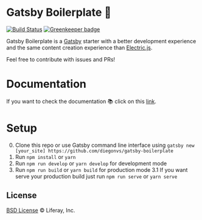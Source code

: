 # Gatsby Boilerplate 🚀

[![Build Status](https://img.shields.io/travis/diegonvs/gatsby-boilerplate/master.svg?style=flat)](https://travis-ci.org/diegonvs/gatsby-boilerplate) [![Greenkeeper badge](https://badges.greenkeeper.io/diegonvs/gatsby-boilerplate.svg)](https://greenkeeper.io/)

Gatsby Boilerplate is a [Gatsby](https://github.com/gatsbyjs/gatsby) starter with a better development experience and the same content creation experience than [Electric.js](https://github.com/electricjs/electric).

Feel free to contribute with issues and PRs!

# Documentation
If you want to check the documentation 📚 click on this [link](https://github.com/diegonvs/gatsby-boilerplate/wiki).

# Setup

0. Clone this repo or use Gatsby command line interface using `gatsby new [your_site] https://github.com/diegonvs/gatsby-boilerplate`
1. Run `npm install` or `yarn`
2. Run `npm run develop` or `yarn develop` for development mode
3. Run `npm run build` or `yarn build` for production mode
3.1 If you want serve your production build just run `npm run serve` or `yarn serve`

## License

[BSD License](https://github.com/metal/metal.js/blob/master/LICENSE.md) © Liferay, Inc.
